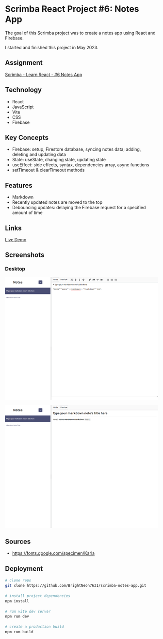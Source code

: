 # Scrimba React Project #6: Notes App

The goal of this Scrimba project was to create a notes app using React and Firebase.

I started and finished this project in May 2023.

## Assignment

[Scrimba - Learn React - #6 Notes App](https://scrimba.com/learn/learnreact)

## Technology

- React
- JavaScript
- Vite
- CSS
- Firebase

## Key Concepts

- Firebase: setup, Firestore database, syncing notes data; adding, deleting and updating data
- State: useState, changing state, updating state
- useEffect: side effects, syntax, dependencies array, async functions
- setTimeout & clearTimeout methods

## Features

- Markdown
- Recently updated notes are moved to the top
- Debouncing updates: delaying the Firebase request for a specified amount of time

## Links

[Live Demo](https://bn7631-scrimba-notes-app.pages.dev)

## Screenshots

### Desktop

![Desktop Screenshot](screenshots/desktop1.png)

![Desktop Screenshot](screenshots/desktop2.png)

## Sources

- https://fonts.google.com/specimen/Karla

## Deployment

```bash
# clone repo
git clone https://github.com/BrightNeon7631/scrimba-notes-app.git

# install project dependencies
npm install

# run vite dev server
npm run dev

# create a production build
npm run build
```